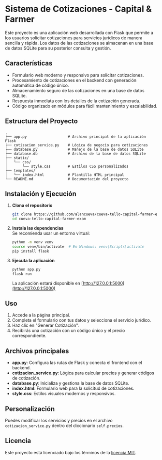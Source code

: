 # Sistema de Cotizaciones - Capital & Farmer

Este proyecto es una aplicación web desarrollada con Flask que permite a los usuarios solicitar cotizaciones para servicios jurídicos de manera sencilla y rápida. Los datos de las cotizaciones se almacenan en una base de datos SQLite para su posterior consulta y gestión.

## Características

- Formulario web moderno y responsivo para solicitar cotizaciones.
- Procesamiento de cotizaciones en el backend con generación automática de código único.
- Almacenamiento seguro de las cotizaciones en una base de datos SQLite.
- Respuesta inmediata con los detalles de la cotización generada.
- Código organizado en módulos para fácil mantenimiento y escalabilidad.

## Estructura del Proyecto

```
.
├── app.py                   # Archivo principal de la aplicación Flask
├── cotizacion_service.py    # Lógica de negocio para cotizaciones
├── database.py              # Manejo de la base de datos SQLite
├── database.db              # Archivo de la base de datos SQLite
├── static/
│   └── css/
│       └── style.css        # Estilos CSS personalizados
├── templates/
│   └── index.html           # Plantilla HTML principal
└── README.md                # Documentación del proyecto
```

## Instalación y Ejecución

1. **Clona el repositorio**  
   ```bash
   git clone https://github.com/alancueva/cueva-tello-capital-farmer-exam.git
   cd cueva-tello-capital-farmer-exam
   ```

2. **Instala las dependencias**  
   Se recomienda usar un entorno virtual:
   ```bash
   python -m venv venv
   source venv/bin/activate  # En Windows: venv\Scripts\activate
   pip install flask
   ```

3. **Ejecuta la aplicación**  
   ```bash
   python app.py
   flask run
   ```
   La aplicación estará disponible en [http://127.0.0.1:5000](http://127.0.0.1:5000)

## Uso

1. Accede a la página principal.
2. Completa el formulario con tus datos y selecciona el servicio jurídico.
3. Haz clic en "Generar Cotización".
4. Recibirás una cotización con un código único y el precio correspondiente.

## Archivos principales

- **app.py**: Configura las rutas de Flask y conecta el frontend con el backend.
- **cotizacion_service.py**: Lógica para calcular precios y generar códigos de cotización.
- **database.py**: Inicializa y gestiona la base de datos SQLite.
- **index.html**: Formulario web para la solicitud de cotizaciones.
- **style.css**: Estilos visuales modernos y responsivos.

## Personalización

Puedes modificar los servicios y precios en el archivo `cotizacion_service.py` dentro del diccionario `self.precios`.

## Licencia

Este proyecto está licenciado bajo los términos de la [licencia MIT](LICENSE).
